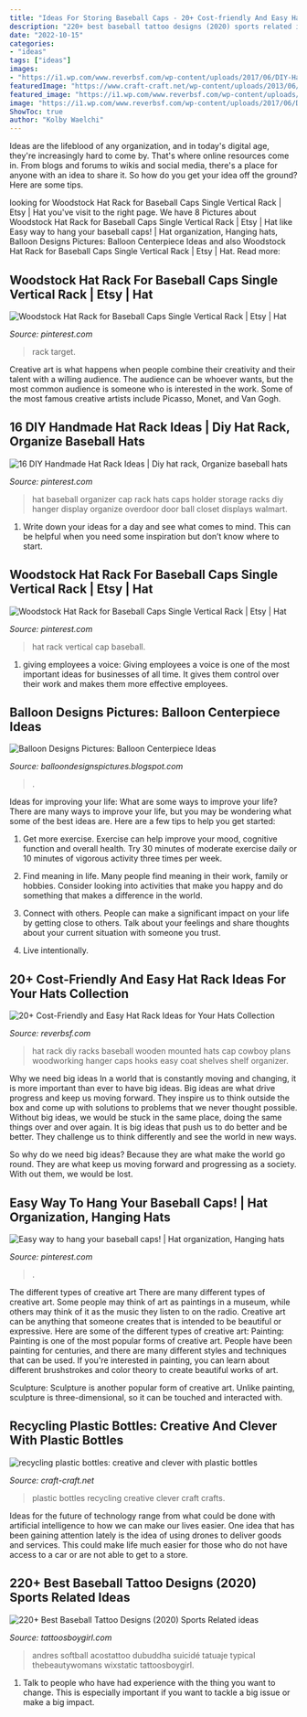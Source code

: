 ```yaml
---
title: "Ideas For Storing Baseball Caps - 20+ Cost-friendly And Easy Hat Rack Ideas For Your Hats Collection"
description: "220+ best baseball tattoo designs (2020) sports related ideas"
date: "2022-10-15"
categories:
- "ideas"
tags: ["ideas"]
images:
- "https://i1.wp.com/www.reverbsf.com/wp-content/uploads/2017/06/DIY-Hat-Rack-Ideas.jpg?resize=700%2C933"
featuredImage: "https://www.craft-craft.net/wp-content/uploads/2013/06/recycling-plastic-bottles-creative-clever-plastic-bottles-craft-craft-5992960_374405769337951_1245438514_n.jpg"
featured_image: "https://i1.wp.com/www.reverbsf.com/wp-content/uploads/2017/06/DIY-Hat-Rack-Ideas.jpg?resize=700%2C933"
image: "https://i1.wp.com/www.reverbsf.com/wp-content/uploads/2017/06/DIY-Hat-Rack-Ideas.jpg?resize=700%2C933"
ShowToc: true
author: "Kolby Waelchi"
---
```



Ideas are the lifeblood of any organization, and in today's digital age, they're increasingly hard to come by. That's where online resources come in. From blogs and forums to wikis and social media, there's a place for anyone with an idea to share it. So how do you get your idea off the ground? Here are some tips.

	

		
looking for Woodstock Hat Rack for Baseball Caps Single Vertical Rack | Etsy | Hat you've visit to the right page. We have 8 Pictures about Woodstock Hat Rack for Baseball Caps Single Vertical Rack | Etsy | Hat like Easy way to hang your baseball caps! | Hat organization, Hanging hats, Balloon Designs Pictures: Balloon Centerpiece Ideas and also Woodstock Hat Rack for Baseball Caps Single Vertical Rack | Etsy | Hat. Read more:
		
    
## Woodstock Hat Rack For Baseball Caps Single Vertical Rack | Etsy | Hat

<img loading=lazy src="https://i.pinimg.com/736x/66/f9/22/66f92241a6a26bc8201c9f120f11f009.jpg" onerror="this.onerror=null;this.src='https://tse1.mm.bing.net/th?id=OIP.1upbE2g7xWTcPfv0lJdslQHaJ3&amp;pid=15.1';" alt="Woodstock Hat Rack for Baseball Caps Single Vertical Rack | Etsy | Hat">

_Source: pinterest.com_

>rack target. 

	

Creative art is what happens when people combine their creativity and their talent with a willing audience. The audience can be whoever wants, but the most common audience is someone who is interested in the work. Some of the most famous creative artists include Picasso, Monet, and Van Gogh.

    
## 16 DIY Handmade Hat Rack Ideas | Diy Hat Rack, Organize Baseball Hats

<img loading=lazy src="https://i.pinimg.com/736x/76/03/83/76038358cdade80c89732e0660fc06a3.jpg" onerror="this.onerror=null;this.src='https://tse3.mm.bing.net/th?id=OIP.Rv3qHK8PmZXoidD4iTRo8AHaHa&amp;pid=15.1';" alt="16 DIY Handmade Hat Rack Ideas | Diy hat rack, Organize baseball hats">

_Source: pinterest.com_

>hat baseball organizer cap rack hats caps holder storage racks diy hanger display organize overdoor door ball closet displays walmart. 

	

1. Write down your ideas for a day and see what comes to mind. This can be helpful when you need some inspiration but don’t know where to start.

    
## Woodstock Hat Rack For Baseball Caps Single Vertical Rack | Etsy | Hat

<img loading=lazy src="https://i.pinimg.com/originals/f7/3d/25/f73d250e305c7eb232a5992cee41d38e.png" onerror="this.onerror=null;this.src='https://tse2.mm.bing.net/th?id=OIP.NO_gBy6CgZLX-yeKdcMA4QHaKn&amp;pid=15.1';" alt="Woodstock Hat Rack for Baseball Caps Single Vertical Rack | Etsy | Hat">

_Source: pinterest.com_

>hat rack vertical cap baseball. 

	

1. giving employees a voice: Giving employees a voice is one of the most important ideas for businesses of all time. It gives them control over their work and makes them more effective employees.

    
## Balloon Designs Pictures: Balloon Centerpiece Ideas

<img loading=lazy src="https://2.bp.blogspot.com/-7ezyBKOIGdE/UiBzbgIg0_I/AAAAAAAAExY/YWqMS2c-sgo/s1600/Balloon-Centerpiece-Ideas5.jpg" onerror="this.onerror=null;this.src='https://tse3.mm.bing.net/th?id=OIP.uWCvV349T19ew4woLJKk1AHaLI&amp;pid=15.1';" alt="Balloon Designs Pictures: Balloon Centerpiece Ideas">

_Source: balloondesignspictures.blogspot.com_

>. 

	

Ideas for improving your life: What are some ways to improve your life?
There are many ways to improve your life, but you may be wondering what some of the best ideas are. Here are a few tips to help you get started:
1. Get more exercise. Exercise can help improve your mood, cognitive function and overall health. Try 30 minutes of moderate exercise daily or 10 minutes of vigorous activity three times per week.

2. Find meaning in life. Many people find meaning in their work, family or hobbies. Consider looking into activities that make you happy and do something that makes a difference in the world.

3. Connect with others. People can make a significant impact on your life by getting close to others. Talk about your feelings and share thoughts about your current situation with someone you trust.

4. Live intentionally.

    
## 20+ Cost-Friendly And Easy Hat Rack Ideas For Your Hats Collection

<img loading=lazy src="https://i1.wp.com/www.reverbsf.com/wp-content/uploads/2017/06/DIY-Hat-Rack-Ideas.jpg?resize=700%2C933" onerror="this.onerror=null;this.src='https://tse2.mm.bing.net/th?id=OIP.nBtFkAudFo1sSZAAL98G5QHaJ3&amp;pid=15.1';" alt="20+ Cost-Friendly and Easy Hat Rack Ideas for Your Hats Collection">

_Source: reverbsf.com_

>hat rack diy racks baseball wooden mounted hats cap cowboy plans woodworking hanger caps hooks easy coat shelves shelf organizer. 

	

Why we need big ideas
In a world that is constantly moving and changing, it is more important than ever to have big ideas. Big ideas are what drive progress and keep us moving forward. They inspire us to think outside the box and come up with solutions to problems that we never thought possible.
Without big ideas, we would be stuck in the same place, doing the same things over and over again. It is big ideas that push us to do better and be better. They challenge us to think differently and see the world in new ways.

So why do we need big ideas? Because they are what make the world go round. They are what keep us moving forward and progressing as a society. With out them, we would be lost.

    
## Easy Way To Hang Your Baseball Caps! | Hat Organization, Hanging Hats

<img loading=lazy src="https://i.pinimg.com/originals/7a/95/54/7a9554d30bdabe69064b878185dadbff.jpg" onerror="this.onerror=null;this.src='https://tse4.mm.bing.net/th?id=OIP.EjGb0cAdBuv475-oI0yisQHaJ4&amp;pid=15.1';" alt="Easy way to hang your baseball caps! | Hat organization, Hanging hats">

_Source: pinterest.com_

>. 

	

The different types of creative art
There are many different types of creative art. Some people may think of art as paintings in a museum, while others may think of it as the music they listen to on the radio. Creative art can be anything that someone creates that is intended to be beautiful or expressive. Here are some of the different types of creative art:
Painting: Painting is one of the most popular forms of creative art. People have been painting for centuries, and there are many different styles and techniques that can be used. If you're interested in painting, you can learn about different brushstrokes and color theory to create beautiful works of art.

Sculpture: Sculpture is another popular form of creative art. Unlike painting, sculpture is three-dimensional, so it can be touched and interacted with.

    
## Recycling Plastic Bottles: Creative And Clever With Plastic Bottles

<img loading=lazy src="https://www.craft-craft.net/wp-content/uploads/2013/06/recycling-plastic-bottles-creative-clever-plastic-bottles-craft-craft-5992960_374405769337951_1245438514_n.jpg" onerror="this.onerror=null;this.src='https://tse1.mm.bing.net/th?id=OIP.Qhj4TCAOYBiK1upiRm_tbAHaJ4&amp;pid=15.1';" alt="recycling plastic bottles: creative and clever with plastic bottles">

_Source: craft-craft.net_

>plastic bottles recycling creative clever craft crafts. 

	

Ideas for the future of technology range from what could be done with artificial intelligence to how we can make our lives easier. One idea that has been gaining attention lately is the idea of using drones to deliver goods and services. This could make life much easier for those who do not have access to a car or are not able to get to a store.

    
## 220+ Best Baseball Tattoo Designs (2020) Sports Related Ideas

<img loading=lazy src="https://cdn.tattoosboygirl.com/wp-content/uploads/2020/03/baseball-tattoo-player-cross-bat-13.jpg" onerror="this.onerror=null;this.src='https://tse2.mm.bing.net/th?id=OIP.jpl-bMx2500t6fnn-2JkagHaJ_&amp;pid=15.1';" alt="220+ Best Baseball Tattoo Designs (2020) Sports Related ideas">

_Source: tattoosboygirl.com_

>andres softball acostattoo dubuddha suicidé tatuaje typical thebeautywomans wixstatic tattoosboygirl. 

	

1. Talk to people who have had experience with the thing you want to change. This is especially important if you want to tackle a big issue or make a big impact.

